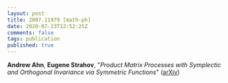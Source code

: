 ```yaml
---
layout: post
title: 2007.11979 [math-ph]
date: 2020-07-23T12:52:25Z
comments: false
tags: publication
published: true
---
```


<b>Andrew Ahn</b>, <b>Eugene Strahov</b>, "<i>Product Matrix Processes with Symplectic and Orthogonal Invariance via  Symmetric Functions</i>" ([arXiv](http://arxiv.org/abs/2007.11979v1))
